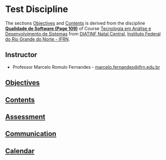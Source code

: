 Test Discipline
====

The sections [Objectives](#objectives) and [Contents](#contents) is derived from the discipline **[Qualidade de Software (Page 109)](https://portal.ifrn.edu.br/documents/739/PPC__Tecnologia_em_An%C3%A1lise_e_Desenvolvimento_de_Sistemas_2012.pdf)** of Course [Tecnologia em Análise e Desenvolvimento de Sistemas](https://portal.ifrn.edu.br/ensino/cursos/cursos-de-graduacao/tecnologia/tecnologia-em-analise-e-desenvolvimento-de-sistemas/view) from [DIATINF Natal Central](https://diatinf.ifrn.edu.br/), [Instituto Federal do Rio Grande do Norte - IFRN](https://ifrn.edu.br).

## Instructor
- Professor Marcelo Romulo Fernandes - marcelo.fernandes@ifrn.edu.br

## [Objectives](objectives.md)

## [Contents](contents.md)

## [Assessment](assessment.md)

## [Communication](communication.md)

## [Calendar](calendar.md)
